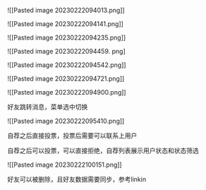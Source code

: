 ![[Pasted image 20230222094013.png]]

![[Pasted image 20230222094141.png]]

![[Pasted image 20230222094235.png]]

![[Pasted image 20230222094459. png]

![[Pasted image 20230222094542.png]]

![[Pasted image 20230222094721.png]]

![[Pasted image 20230222094900.png]]

好友跳转消息，菜单选中切换

![[Pasted image 20230222095410.png]]


自荐之后直接投票，投票后需要可以联系上用户

自荐之后可以投票，可以直接拒绝，自荐列表展示用户状态和状态筛选

![[Pasted image 20230222100151.png]]


好友可以被删除，且好友数据需要同步，参考linkin